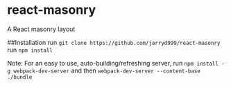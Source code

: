 # react-masonry
A React masonry layout


##Installation
run `git clone https://github.com/jarryd999/react-masonry`
run `npm install`

Note: For an easy to use, auto-building/refreshing server, run `npm install -g webpack-dev-server` and then
`webpack-dev-server --content-base ./bundle`
